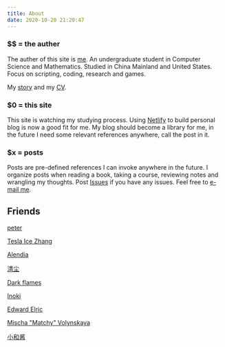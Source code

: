 ```yaml
---
title: About
date: 2020-10-20 21:20:47
---
```

### $$ = the auther

The auther of this site is [me](https://github.com/by-cloud). An undergraduate student in Computer Science and Mathematics. Studied in China Mainland and United States. Focus on scripting, coding, research and games.

My [story](https://stackoverflow.com/story/by-cloud) and my [CV](https://stackoverflow.com/cv/by-cloud).

### $0 = this site

This site is watching my studying process. Using [Netlify](https://www.netlify.com/) to build personal blog is now a good fit for me. My blog should become a library for me, in the future I need some relevant references anywhere, call the post in it.

### $x = posts

Posts are pre-defined references I can invoke anywhere in the future.
I organize posts when reading a book, taking a course, reviewing notes and wrangling my thoughts.
Post [Issues](https://github.com/by-cloud/myblog/issues) if you have any issues. Feel free to [e-mail me](mailto:claude.by.cloud@gmail.com).

## Friends

[peter](https://Yangxiamao.github.io)

[Tesla Ice Zhang](https://ice1000.org/)

[Alendia](https://github.com/Alendia)

[清尘](https://gzg.me)

[Dark flames](https://dark-flames.com/)

[Inoki](https://blog.inoki.cc/)

[Edward Elric](https://edward40.com)

[Mischa "Matchy" Volynskaya](https://matchy233.github.io/)

[小和酱](https://blog.dmcimi.top)
